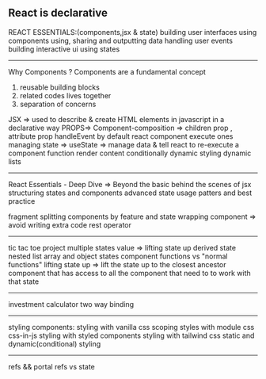 ## React is declarative

REACT ESSENTIALS:(components,jsx & state)
building user interfaces using components
using, sharing and outputting data
handling user events
building interactive ui using states

---

Why Components ?
Components are a fundamental concept

1. reusable building blocks
2. related codes lives together
3. separation of concerns

JSX => used to describe & create HTML elements in javascript in a declarative way
PROPS=>
Component-composition => children prop , attribute prop
handleEvent
by default react component execute ones
managing state => useState => manage data & tell react to re-execute a component function
render content conditionally
dynamic styling
dynamic lists

---

React Essentials - Deep Dive => Beyond the basic
behind the scenes of jsx
structuring states and components
advanced state usage
patters and best practice

fragment
splitting components by feature and state
wrapping component => avoid writing extra code
rest operator

---

tic tac toe project
multiple states value => lifting state up
derived state
nested list
array and object states
component functions vs "normal functions"
lifting state up => lift the state up to the closest ancestor component that has access to all the component that need to to work with that state

---

investment calculator
two way binding

---

styling components:
styling with vanilla css
scoping styles with module css
css-in-js styling with styled components
styling with tailwind css
static and dynamic(conditional) styling

---

refs && portal
refs vs state
